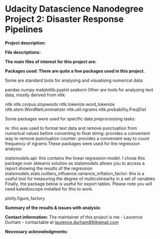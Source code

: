 # Udacity Datascience Nanodegree Project 2: Disaster Response Pipelines

__Project description:__

__File descriptions:__


__The main files of interest for this project are:__

__Packages used: There are quite a few packages used in this project.__

Some are standard tools for analysing and visualising numerical data:

pandas
numpy
matplotlib.pyplot
seaborn
Other are tools for analysing text data, mostly derived from nltk:

nltk
nltk.corpus.stopwords
nltk.tokenize.word_tokenize
nltk.stem.WordNetLemmatizer
nltk.util.ngrams
nltk.probability.FreqDist

Some packages were used for specific data preprocessing tasks:

re: this was used to format text data and remove punctuation from numerical values before converting to float
string: provides a convenient way to remove punctuation
counter: provides a convenient way to count frequency of ngrams
These packages were used for the regression analysis:

statsmodels.api: this contains the linear regression model. I chose this package over sklearns solution as statsmodels allows you to access a report showing the results of the regression
statsmodels.stats.outliers_influence.variance_inflation_factor: this is a useful tool for measuring the degree of multicolinearity in a set of variables
Finally, the package below is useful for export tables. Please note you will need kaleidoscope installed for this to work.

plotly.figure_factory

__Summary of the results & issues with analysis:__ 

__Contact information:__ The maintainer of this project is me - Laurence Durham - contactable at laurence.durham89@gmail.com

__Necessary acknowledgments:__

